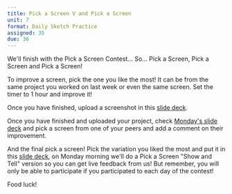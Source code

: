 ```yaml
---
title: Pick a Screen V and Pick a Screen
unit: 7
format: Daily Sketch Practice
assigned: 35
due: 36
---
```

We'll finish with the Pick a Screen Contest… So... Pick a Screen, Pick a Screen and Pick a Screen! 

To improve a screen, pick the one you like the most! It can be from the same project you worked on last week or even the same screen. Set the timer to 1 hour and improve it!

Once you have finished, upload a screenshot in this [slide deck](https://drive.google.com/drive/folders/1MqtU-jlpubLVagYgS-w0RVIu31MoVGlh).

Once you have finished and uploaded your project, check [Monday's slide deck](https://drive.google.com/drive/folders/1up9Y-ttQC4swlZZHkRwnMXtxpVyyE0oR) and pick a screen from one of your peers and add a comment on their improvement. 

And the final pick a screen! Pick the variation you liked the most and put it in this [slide deck](https://drive.google.com/drive/folders/1H3bc4Tcn10SVjOIIdsEVq2jQemReqAJ7), on Monday morning we'll do a Pick a Screen "Show and Tell" version so you can get live feedback from us! But remember, you will only be able to participate if you participated to each day of the contest! 



Food luck!
